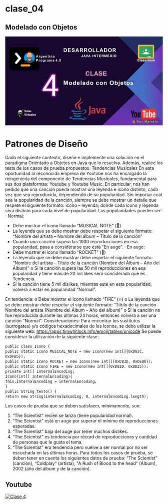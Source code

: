 # clase_04
## Modelado con Objetos
![Clase 4](./recursos/caratulas_java_04.jpg)
# Patrones de Diseño
Dado el siguiente contexto, diseñe e implemente una solución en el paradigma Orientado a
Objetos en Java que lo resuelva. Además, realice los tests de los casos de prueba propuestos.
Tendencias Musicales
En esta oportunidad la reconocida empresa de Youtube nos ha encargado la reingeniería del
componente de Tendencias Musicales, fundamental para sus dos plataformas: Youtube y Youtube
Music.
En particular, nos han pedido que una canción pueda mostrar una leyenda e ícono distinto, cada vez
que sea reproducida, dependiendo de su popularidad. Sin importar cual sea la popularidad de la
canción, siempre se debe mostrar un detalle que respete el siguiente formato: icono – leyenda; donde
cada ícono y leyenda será distinto para cada nivel de popularidad. Las popularidades pueden ser:
· Normal:
* Debe mostrar el ícono llamado “MUSICAL NOTE” (🎵)
* La leyenda que se debe mostrar debe respetar el siguiente formato: “Nombre del
artista – Nombre del álbum – Título de la canción”
* Cuando una canción supera las 1000 reproducciones en esa popularidad, pasa a
considerarse que está “En auge”.
· En auge:
* Debe mostrar el ícono llamado “ROCKET” (🚀)
* La leyenda que se debe mostrar debe respetar el siguiente formato: “Nombre del
artista – Título de la canción (Nombre del Álbum – Año del Álbum)”
o Si la canción supera las 50 mil reproducciones en esa popularidad y tiene más de 20 mil
likes será considerada que es Tendencia.
* Si la canción tiene 5 mil dislikes, mientras esté en esta popularidad, volverá a estar en popularidad “Normal”.

En tendencia:
o Debe mostrar el ícono llamado “FIRE” (🔥)
o La leyenda que se debe mostrar debe respetar el siguiente formato: “Título de la
canción – Nombre del artista (Nombre del Álbum – Año del álbum)”
o Si la canción no fue reproducida durante las últimas 24 horas, entonces volverá a ser
una canción “Normal”.
Consideraciones:
Para encontrar los sustitutos (surrogates) y/o códigos hexadecimales de los íconos, se debe utilizar la
siguiente web: https://apps.timwhitlock.info/emoji/tables/unicode
Se puede considerar la utilización de la siguiente clase:
```
public class Icono {
public static Icono MUSICAL_NOTE = new Icono(new int[]{0xD83C, 0xDFB5});
public static Icono ROCKET = new Icono(new int[]{0xD83D, 0xDE80});
public static Icono FIRE = new Icono(new int[]{0xD83D, 0xDD25});
private int[] internalEncoding;
Icono(int[] internalEncoding){
this.internalEncoding = internalEncoding;
}
public String texto() {
return new String(internalEncoding, 0, internalEncoding.length);
```
Los casos de prueba que se deben satisfacer, mínimamente, son:
1. “The Scientist” recién se lanza (tiene popularidad normal).
2. “The Scientist” está en auge por superar el mínimo de reproducciones esperadas.
3. “The Scientist” baja del auge por tener muchos dislikes.
4. “The Scientist” es tendencia por récord de reproducciones y cantidad de personas que le gusta
el tema.
5. “The Scientist” era tendencia pero vuelve a ser normal por no ser escuchada en las últimas
horas.
Para todos los casos de prueba, se deben tener en cuenta los siguientes datos de prueba: “The
Scientist” (canción), “Coldplay” (artista), "A Rush of Blood to the head" (Álbum), 2002 (año del álbum y
de la canción).

## Youtube
[![Clase 4](https://img.youtube.com/vi/EGlUX6R3RNw/0.jpg)](https://www.youtube.com/watch?v=EGlUX6R3RNw)
